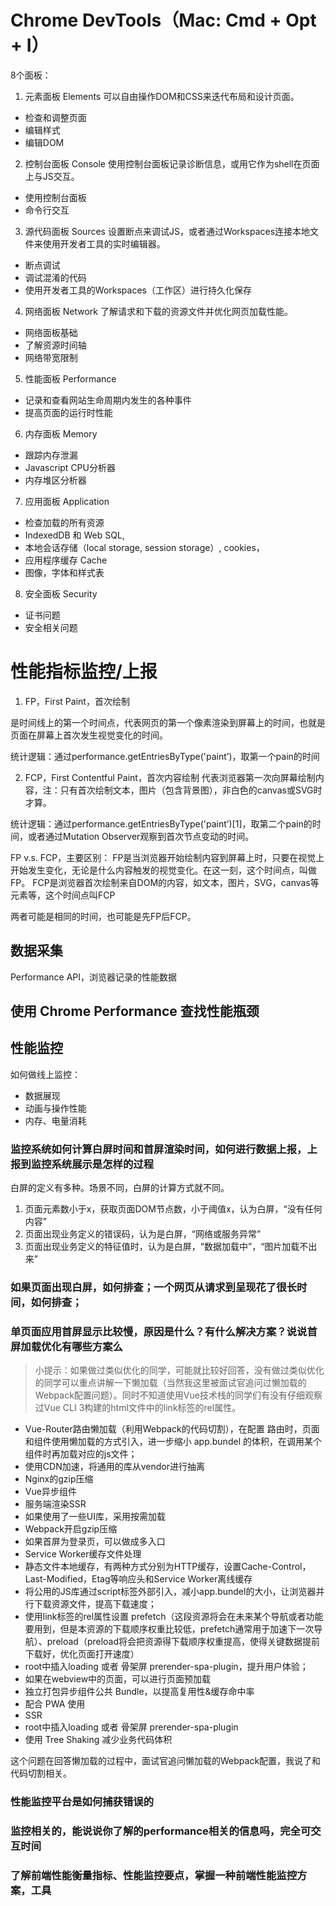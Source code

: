 # Chrome DevTools（Mac: Cmd + Opt + I）

8个面板：
1. 元素面板 Elements
可以自由操作DOM和CSS来迭代布局和设计页面。
- 检查和调整页面
- 编辑样式
- 编辑DOM

2. 控制台面板 Console
使用控制台面板记录诊断信息，或用它作为shell在页面上与JS交互。
- 使用控制台面板
- 命令行交互

3. 源代码面板 Sources
设置断点来调试JS，或者通过Workspaces连接本地文件来使用开发者工具的实时编辑器。
- 断点调试
- 调试混淆的代码
- 使用开发者工具的Workspaces（工作区）进行持久化保存

4. 网络面板 Network
了解请求和下载的资源文件并优化网页加载性能。
- 网络面板基础
- 了解资源时间轴
- 网络带宽限制

5. 性能面板 Performance
- 记录和查看网站生命周期内发生的各种事件
- 提高页面的运行时性能

6. 内存面板 Memory
- 跟踪内存泄漏
- Javascript CPU分析器
- 内存堆区分析器

7. 应用面板 Application
- 检查加载的所有资源
- IndexedDB 和 Web SQL,
- 本地会话存储（local storage, session storage）, cookies，
- 应用程序缓存 Cache
- 图像，字体和样式表

8. 安全面板 Security
- 证书问题
- 安全相关问题

# 性能指标监控/上报
1. FP，First Paint，首次绘制

是时间线上的第一个时间点，代表网页的第一个像素渲染到屏幕上的时间，也就是页面在屏幕上首次发生视觉变化的时间。

统计逻辑：通过performance.getEntriesByType('paint’)，取第一个pain的时间

2. FCP，First Contentful Paint，首次内容绘制
代表浏览器第一次向屏幕绘制内容，注：只有首次绘制文本，图片（包含背景图），非白色的canvas或SVG时才算。

统计逻辑：通过performance.getEntriesByType('paint’)[1]，取第二个pain的时间，或者通过Mutation Observer观察到首次节点变动的时间。

FP v.s. FCP，主要区别：
FP是当浏览器开始绘制内容到屏幕上时，只要在视觉上开始发生变化，无论是什么内容触发的视觉变化。在这一刻，这个时间点，叫做FP。
FCP是浏览器首次绘制来自DOM的内容，如文本，图片，SVG，canvas等元素等，这个时间点叫FCP

两者可能是相同的时间，也可能是先FP后FCP。

## 数据采集
 Performance API，浏览器记录的性能数据

## 使用 Chrome Performance 查找性能瓶颈
## 性能监控
如何做线上监控：
- 数据展现
- 动画与操作性能
- 内存、电量消耗

### 监控系统如何计算白屏时间和首屏渲染时间，如何进行数据上报，上报到监控系统展示是怎样的过程
白屏的定义有多种。场景不同，白屏的计算方式就不同。
1. 页面元素数小于x，获取页面DOM节点数，小于阈值x，认为白屏，“没有任何内容”
2. 页面出现业务定义的错误码，认为是白屏，“网络或服务异常”
3. 页面出现业务定义的特征值时，认为是白屏，“数据加载中”，“图片加载不出来”
### 如果页面出现白屏，如何排查；一个网页从请求到呈现花了很长时间，如何排查；

### 单页面应用首屏显示比较慢，原因是什么？有什么解决方案？说说首屏加载优化有哪些方案么

> 小提示：如果做过类似优化的同学，可能就比较好回答，没有做过类似优化的同学可以重点讲解一下懒加载（当然我这里被面试官追问过懒加载的Webpack配置问题）。同时不知道使用Vue技术栈的同学们有没有仔细观察过Vue CLI 3构建的html文件中的link标签的rel属性。
> 
- Vue-Router路由懒加载（利用Webpack的代码切割），在配置 路由时，页面和组件使用懒加载的方式引入，进一步缩小 app.bundel 的体积，在调用某个组件时再加载对应的js文件；
- 使用CDN加速，将通用的库从vendor进行抽离
- Nginx的gzip压缩
- Vue异步组件
- 服务端渲染SSR
- 如果使用了一些UI库，采用按需加载
- Webpack开启gzip压缩
- 如果首屏为登录页，可以做成多入口
- Service Worker缓存文件处理
- 静态文件本地缓存，有两种方式分别为HTTP缓存，设置Cache-Control，Last-Modified，Etag等响应头和Service Worker离线缓存
- 将公用的JS库通过script标签外部引入，减小app.bundel的大小，让浏览器并行下载资源文件，提高下载速度；
- 使用link标签的rel属性设置 prefetch（这段资源将会在未来某个导航或者功能要用到，但是本资源的下载顺序权重比较低，prefetch通常用于加速下一次导航）、preload（preload将会把资源得下载顺序权重提高，使得关键数据提前下载好，优化页面打开速度）
- root中插入loading 或者 骨架屏 prerender-spa-plugin，提升用户体验；
- 如果在webview中的页面，可以进行页面预加载
- 独立打包异步组件公共 Bundle，以提高复用性&缓存命中率
- 配合 PWA 使用
- SSR
- root中插入loading 或者 骨架屏 prerender-spa-plugin
- 使用 Tree Shaking 减少业务代码体积

这个问题在回答懒加载的过程中，面试官追问懒加载的Webpack配置，我说了和代码切割相关。
### 性能监控平台是如何捕获错误的
### 监控相关的，能说说你了解的performance相关的信息吗，完全可交互时间
### 了解前端性能衡量指标、性能监控要点，掌握一种前端性能监控方案，工具
